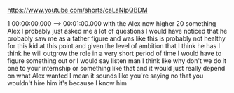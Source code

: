 https://www.youtube.com/shorts/caLaNIpQBDM

1 00:00:00.000 --\> 00:01:00.000 with the Alex now higher 20 something
Alex I probably just asked me a lot of questions I would have noticed
that he probably saw me as a father figure and was like this is probably
not healthy for this kid at this point and given the level of ambition
that I think he has I think he will outgrow the role in a very short
period of time I would have to figure something out or I would say
listen man I think like why don't we do it one to your internship or
something like that and it would just really depend on what Alex wanted
I mean it sounds like you're saying no that you wouldn't hire him it's
because I know him
